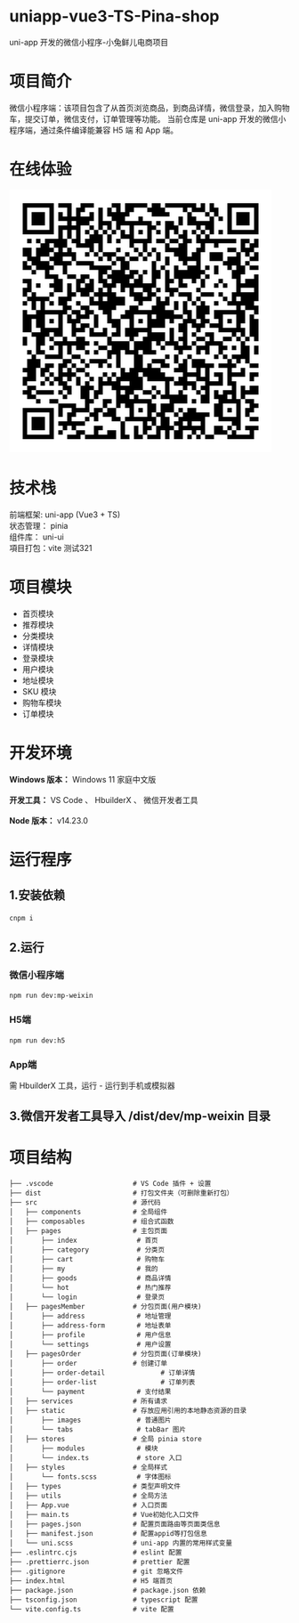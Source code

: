 # uniapp-vue3-TS-Pina-shop
uni-app 开发的微信小程序-小兔鲜儿电商项目

# 项目简介
微信小程序端：该项目包含了从首页浏览商品，到商品详情，微信登录，加入购物车，提交订单，微信支付，订单管理等功能。
当前仓库是 uni-app 开发的微信小程序端，通过条件编译能兼容 H5 端 和 App 端。

# 在线体验
 ![Image text](https://github.com/yuwenjun9420/uniapp-vue3-TS-Pina-shop/blob/master/readme/image/orpR85Z1uO0SFsTvCz_MwOZiEh74.jpg)

# 技术栈
前端框架:  uni-app (Vue3 + TS) <br>
状态管理： pinia <br>
组件库： uni-ui <br>
項目打包：vite
测试321

# 项目模块
* 首页模块
* 推荐模块
* 分类模块
* 详情模块
* 登录模块
* 用户模块
* 地址模块
* SKU 模块
* 购物车模块
* 订单模块

# 开发环境
**Windows 版本：** Windows 11 家庭中文版 <br>  
**开发工具：** VS Code 、 HbuilderX 、 微信开发者工具 <br>  
**Node 版本：** v14.23.0 <br>  

# 运行程序
## 1.安装依赖
```cnpm i```
## 2.运行
### 微信小程序端
```npm run dev:mp-weixin```

### H5端
```npm run dev:h5```

### App端
需 HbuilderX 工具，运行 - 运行到手机或模拟器

## 3.微信开发者工具导入 /dist/dev/mp-weixin 目录

# 项目结构

```├── .husky                     # Git Hooks
├── .vscode                    # VS Code 插件 + 设置
├── dist                       # 打包文件夹（可删除重新打包）
├── src                        # 源代码
│   ├── components             # 全局组件
│   ├── composables            # 组合式函数
│   ├── pages                  # 主包页面
│       ├── index               # 首页
│       ├── category            # 分类页
│       ├── cart                # 购物车
│       ├── my                  # 我的
│       ├── goods               # 商品详情
│       └── hot                 # 热门推荐
│       └── login               # 登录页
│   ├── pagesMember            # 分包页面(用户模块)
│       ├── address             # 地址管理
│       ├── address-form        # 地址表单
│       ├── profile             # 用户信息
│       └── settings            # 用户设置
│   ├── pagesOrder             # 分包页面(订单模块)
│       ├── order              # 创建订单
│       ├── order-detail              # 订单详情
│       ├── order-list                # 订单列表
│       └── payment             # 支付结果
│   ├── services               # 所有请求
│   ├── static                 # 存放应用引用的本地静态资源的目录
│       ├── images              # 普通图片
│       └── tabs                # tabBar 图片
│   ├── stores                 # 全局 pinia store
│       ├── modules             # 模块
│       └── index.ts            # store 入口
│   ├── styles                 # 全局样式
│       └── fonts.scss          # 字体图标
│   ├── types                  # 类型声明文件
│   ├── utils                  # 全局方法
│   ├── App.vue                # 入口页面
│   ├── main.ts                # Vue初始化入口文件
│   ├── pages.json             # 配置页面路由等页面类信息
│   ├── manifest.json          # 配置appid等打包信息
│   └── uni.scss               # uni-app 内置的常用样式变量
├── .eslintrc.cjs              # eslint 配置
├── .prettierrc.json           # prettier 配置
├── .gitignore                 # git 忽略文件
├── index.html                 # H5 端首页
├── package.json               # package.json 依赖
├── tsconfig.json              # typescript 配置
└── vite.config.ts             # vite 配置
```
